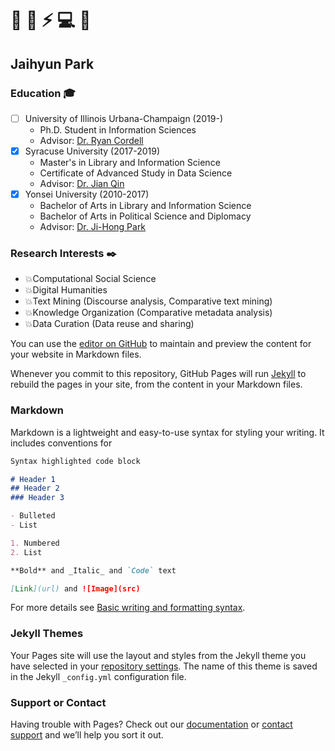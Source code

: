# 📖 📰 ⚡ 💻 📂

## **Jaihyun Park**

### Education 🎓

- [ ] University of Illinois Urbana-Champaign (2019-)
  - Ph.D. Student in Information Sciences
  - Advisor: [Dr. Ryan Cordell](https://ischool.illinois.edu/people/ryan-cordell)  
- [X] Syracuse University (2017-2019)
  - Master's in Library and Information Science
  - Certificate of Advanced Study in Data Science  
  - Advisor: [Dr. Jian Qin](https://ischool.syr.edu/jian-qin/)
- [X] Yonsei University (2010-2017)
  - Bachelor of Arts in Library and Information Science
  - Bachelor of Arts in Political Science and Diplomacy
  - Advisor: [Dr. Ji-Hong Park](https://devcms.yonsei.ac.kr/faculty/name_search.do?mode=view&userId=FHFpbXKRXex%2BGHLRSDmrWg%3D%3D&sosokcd=0000131)

### Research Interests ✒️
- 💥Computational Social Science
- 💥Digital Humanities
- 💥Text Mining (Discourse analysis, Comparative text mining)
- 💥Knowledge Organization (Comparative metadata analysis)
- 💥Data Curation (Data reuse and sharing)


You can use the [editor on GitHub](https://github.com/91jpark19/cv/edit/gh-pages/index.md) to maintain and preview the content for your website in Markdown files.

Whenever you commit to this repository, GitHub Pages will run [Jekyll](https://jekyllrb.com/) to rebuild the pages in your site, from the content in your Markdown files.

### Markdown

Markdown is a lightweight and easy-to-use syntax for styling your writing. It includes conventions for

```markdown
Syntax highlighted code block

# Header 1
## Header 2
### Header 3

- Bulleted
- List

1. Numbered
2. List

**Bold** and _Italic_ and `Code` text

[Link](url) and ![Image](src)
```

For more details see [Basic writing and formatting syntax](https://docs.github.com/en/github/writing-on-github/getting-started-with-writing-and-formatting-on-github/basic-writing-and-formatting-syntax).

### Jekyll Themes

Your Pages site will use the layout and styles from the Jekyll theme you have selected in your [repository settings](https://github.com/91jpark19/cv/settings/pages). The name of this theme is saved in the Jekyll `_config.yml` configuration file.

### Support or Contact

Having trouble with Pages? Check out our [documentation](https://docs.github.com/categories/github-pages-basics/) or [contact support](https://support.github.com/contact) and we’ll help you sort it out.
